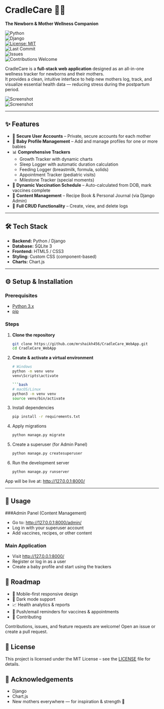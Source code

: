 # CradleCare 👶💖  
**The Newborn & Mother Wellness Companion**

![Python](https://img.shields.io/badge/Python-3.x-blue?logo=python)  
![Django](https://img.shields.io/badge/Django-4.x-darkgreen?logo=django)  
[![License: MIT](https://img.shields.io/badge/License-MIT-yellow.svg)](LICENSE)   
![Last Commit](https://img.shields.io/github/last-commit/mrshaikh456/CradleCare_WebApp)  
![Issues](https://img.shields.io/github/issues/mrshaikh456/CradleCare_WebApp)  
![Contributions Welcome](https://img.shields.io/badge/contributions-welcome-brightgreen.svg?logo=github)

CradleCare is a **full-stack web application** designed as an all-in-one wellness tracker for newborns and their mothers.  
It provides a clean, intuitive interface to help new mothers log, track, and visualize essential health data — reducing stress during the postpartum period.

![Screenshot](https://github.com/user-attachments/assets/185307cd-5de3-40c6-aadc-4ed3f62a4b8c)  
![Screenshot](https://github.com/user-attachments/assets/d5ae9f4b-bfbc-423c-9ba3-0817dbabe4a4)

---

## ✨ Features
- 🔐 **Secure User Accounts** – Private, secure accounts for each mother  
- 👶 **Baby Profile Management** – Add and manage profiles for one or more babies  
- 📊 **Comprehensive Trackers**  
  - Growth Tracker with dynamic charts  
  - Sleep Logger with automatic duration calculation  
  - Feeding Logger (breastmilk, formula, solids)  
  - Appointment Tracker (pediatric visits)  
  - Milestone Tracker (special moments)  
- 💉 **Dynamic Vaccination Schedule** – Auto-calculated from DOB, mark vaccines complete  
- 📖 **Content Management** – Recipe Book & Personal Journal (via Django Admin)  
- 📝 **Full CRUD Functionality** – Create, view, and delete logs  

---

## 🛠 Tech Stack
- **Backend:** Python / Django  
- **Database:** SQLite 3  
- **Frontend:** HTML5 / CSS3  
- **Styling:** Custom CSS (component-based)  
- **Charts:** Chart.js  

---

## ⚙️ Setup & Installation

### Prerequisites
- [Python 3.x](https://www.python.org/downloads/)  
- [pip](https://pip.pypa.io/en/stable/)  

### Steps
1. **Clone the repository**  
   ```bash
   git clone https://github.com/mrshaikh456/CradleCare_WebApp.git
   cd CradleCare_WebApp

2. **Create & activate a virtual environment**
    ```bash
    # Windows
    python -m venv venv
    venv\Scripts\activate

    ```bash
    # macOS/Linux
    python3 -m venv venv
    source venv/bin/activate

3. Install dependencies
    ```bash
    pip install -r requirements.txt

4. Apply migrations
    ```bash
    python manage.py migrate
    
5. Create a superuser (for Admin Panel)
    ```bash
    python manage.py createsuperuser

6. Run the development server
    ```bash
    python manage.py runserver
App will be live at: http://127.0.0.1:8000/

---

## 🚀 Usage
###Admin Panel (Content Management)

- Go to: http://127.0.0.1:8000/admin/
- Log in with your superuser account
- Add vaccines, recipes, or other content

### Main Application

- Visit http://127.0.0.1:8000/
- Register or log in as a user
- Create a baby profile and start using the trackers

## 📌 Roadmap

- 📱 Mobile-first responsive design
- 🌙 Dark mode support
- 📈 Health analytics & reports
- 🔔 Push/email reminders for vaccines & appointments
- 🤝 Contributing

Contributions, issues, and feature requests are welcome!
Open an issue
 or create a pull request.

## 📜 License

This project is licensed under the MIT License – see the [LICENSE](LICENSE) file for details.

## 🌟 Acknowledgements

- Django
- Chart.js
- New mothers everywhere — for inspiration & strength 💖


